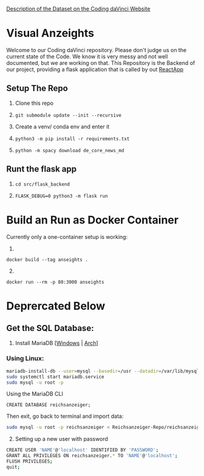 [Description of the Dataset on the Coding daVinci Website](https://codingdavinci.de/daten/deutscher-reichsanzeiger-und-preussischer-staatsanzeiger)

# Visual Anzeights
Welcome to our Coding daVinci repository. Please don't judge us on the current state of the Code.
We  know it is very messy and not well documented, but we are working on that.
This Repository is the Backend of our project, providing a flask application that is called by out [ReactApp](https://github.com/SimeonAllmendinger/AppVisualAnzeights)

## Setup The Repo
1. Clone this repo
2. 
    ```
    git submodule update --init --recursive
    ```
3. Create a venv/ conda env and enter it
4. 
    ```
    python3 -m pip install -r requirements.txt
    ```
5.
    ```
    python -m spacy download de_core_news_md
    ```
## Runt the flask app
1. 
    ```
    cd src/flask_backend
    ```
2. 
    ```
    FLASK_DEBUG=0 python3 -m flask run
    ```


# Build an Run as Docker Container
Currently only a one-container setup is working:

1. 
```
docker build --tag anseights .
```
2. 
```
docker run --rm -p 80:3000 anseights
```

# Deprercated Below
## Get the SQL Database:
1. Install MariaDB \[[Windows](https://www.mariadbtutorial.com/getting-started/install-mariadb/) | [Arch](https://wiki.archlinux.org/title/MariaDB)\]

### Using Linux:
``` bash
mariadb-install-db --user=mysql --basedir=/usr --datadir=/var/lib/mysql
sudo systemctl start mariadb.service
sudo mysql -u root -p
```
Using the MariaDB CLI
```
CREATE DATABASE reichsanzeiger;
``` 
Then exit, go back to terminal and import data:
``` bash
sudo mysql -u root -p reichsanzeiger < Reichsanzeiger-Repo/reichsanzeiger.sql
```
2. Setting up a new user with password
``` bash
CREATE USER 'NAME'@'localhost' IDENTIFIED BY 'PASSWORD';
GRANT ALL PRIVILEGES ON reichsanzeiger.* TO 'NAME'@'localhost';
FLUSH PRIVILEGES;
quit;
```
